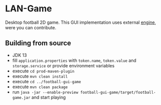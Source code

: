 # LAN-Game
Desktop football 2D game.
This GUI implementation uses external [engine], were you can contribute.

[engine]: https://github.com/lipinskipawel/game-engine

## Building from source
 - JDK 13
 - fill `application.properties` with `token.name`, `token.value` and `storage.service` or provide environment variables
 - execute `cd prod-maven-plugin`
 - execute `mvn clean install`
 - execute `cd ../football-gui-game`
 - execute `mvn clean package`
 - run `java -jar --enable-preview football-gui-game/target/football-game.jar` and start playing
